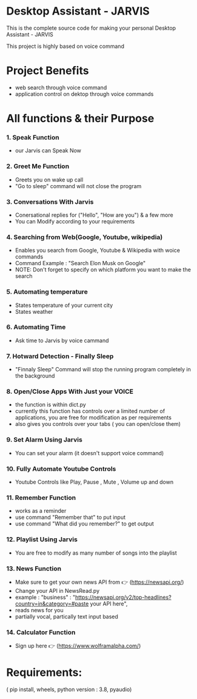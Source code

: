 # Desktop Assistant - JARVIS
This is the complete source code for making your personal Desktop Assistant - JARVIS

This project is highly based on voice command 

# Project Benefits 
- web search through voice command
- application control on dektop through voice commands 



#  All functions & their Purpose 
### 1. Speak Function 
- our Jarvis can Speak Now 

### 2. Greet Me Function 
- Greets you on wake up call 
- "Go to sleep" command will not close the program 

### 3. Conversations With Jarvis
- Conersational replies for ("Hello", "How are you") & a few more 
- You can Modify according to your requirements 

### 4. Searching from Web(Google, Youtube, wikipedia)
- Enables you search from Google, Youtube & Wikipedia with woice commands 
- Command Example : "Search Elon Musk on Google"
- NOTE: Don't forget to specify on which platform you want to make the search 

### 5. Automating temperature 
- States temperature of your current city 
- States weather 

### 6. Automating Time 
- Ask time to Jarvis by voice cammand 

### 7. Hotward Detection - Finally Sleep 
- "Finnaly Sleep" Command will stop the running program completely in the background 

### 8. Open/Close Apps With Just your VOICE
- the function is within dict.py 
- currently this function has controls over a limited number of applications, you are free for modification as per requirements 
- also gives you controls over your tabs ( you can open/close them)


### 9. Set Alarm Using Jarvis
- You can set your alarm (it doesn't support voice command)

### 10. Fully Automate Youtube Controls
- Youtube Controls like Play, Pause , Mute , Volume up and down

### 11. Remember Function
- works as a reminder
- use command "Remember that" to put input 
- use command "What did you remember?" to get output 

### 12. Playlist Using Jarvis
- You are free to modify as many number of songs into the playlist 

### 13. News Function
- Make sure to get your own news API from 👉 (https://newsapi.org/)
- Change your API in NewsRead.py
- example : "business" : "https://newsapi.org/v2/top-headlines?country=in&category=#paste your API here",
- reads news for you 
- partially vocal, partically text input based 

### 14. Calculator Function
- Sign up here 👉 (https://www.wolframalpha.com/)
# Requirements: 
( pip install, wheels, python version : 3.8, pyaudio)